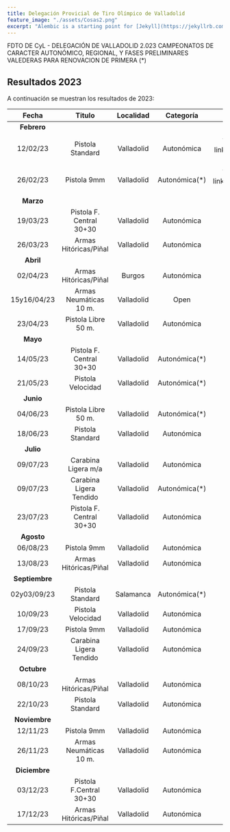 ```yaml
---
title: Delegación Provicial de Tiro Olímpico de Valladolid
feature_image: "./assets/Cosas2.png"
excerpt: "Alembic is a starting point for [Jekyll](https://jekyllrb.com/) projects. Rather than starting from scratch, this boilerplate is designed to get the ball rolling immediately. Install it, configure it, tweak it, push it."
---
```


FDTO DE CyL - DELEGACIÓN DE VALLADOLID 2.023
CAMPEONATOS DE CARACTER AUTONÓMICO, REGIONAL, Y FASES PRELIMINARES 
VALEDERAS PARA RENOVACION DE PRIMERA (*)

## Resultados 2023

A continuación se muestran los resultados de 2023:

| Fecha       | Titulo                   | Localidad  | Categoría     | Resultados                                                                                      | 
|  :----:     |          :----:          |    :----:  |     :----:    |                                                :----:                                           |
| **Febrero** |                          |            |               |                                                                                                 |
| 12/02/23    | Pistola Standard         | Valladolid | Autonómica    | {% include button.html text="Acta ⬇️" link="./resultados/2023/1ps120223.pdf" color="#0366d6" %} |
| 26/02/23    | Pistola 9mm              | Valladolid | Autonómica(*) | {% include button.html text="Acta ⬇️" link="./resultados/2023/p9m260223.pdf" color="#0366d6" %} |
| **Marzo**      |                          |            |               |                                                                                              |
| 19/03/23       | Pistola F. Central 30+30 | Valladolid | Autonómica    |                                                                                              |
| 26/03/23       | Armas Hitóricas/Piñal    | Valladolid | Autonómica    |                                                                                              |
| **Abril**      |                          |            |               |                                                                                              |
| 02/04/23       | Armas Hitóricas/Piñal    | Burgos     | Autonómica    |                                                                                              |
| 15y16/04/23    | Armas Neumáticas 10 m.   | Valladolid | Open          |                                                                                              |
| 23/04/23       | Pistola Libre 50 m.      | Valladolid | Autonómica    |                                                                                              | 
| **Mayo**       |                          |            |               |                                                                                              | 
| 14/05/23       | Pistola F. Central 30+30 | Valladolid | Autonómica(*) |                                                                                              | 
| 21/05/23       | Pistola Velocidad        | Valladolid | Autonómica(*) |                                                                                              | 
| **Junio**      |                          |            |               |                                                                                              | 
| 04/06/23       | Pistola Libre 50 m.      | Valladolid | Autonómica(*) |                                                                                              | 
| 18/06/23       | Pistola Standard         | Valladolid | Autonómica    |                                                                                              |
| **Julio**      |                          |            |               |                                                                                              |
| 09/07/23       | Carabina Ligera m/a      | Valladolid | Autonómica    |                                                                                              |
| 09/07/23       | Carabina Ligera Tendido  | Valladolid | Autonómica(*) |                                                                                              |
| 23/07/23       | Pistola F. Central 30+30 | Valladolid | Autonómica    |                                                                                              |
| **Agosto**     |                          |            |               |                                                                                              |
| 06/08/23       | Pistola 9mm              | Valladolid | Autonómica    |                                                                                              |
| 13/08/23       | Armas Hitóricas/Piñal    | Valladolid | Autonómica    |                                                                                              |
| **Septiembre** |                          |            |               |                                                                                              |
| 02y03/09/23    | Pistola Standard         | Salamanca  | Autonómica(*) |                                                                                              | 
| 10/09/23       | Pistola Velocidad        | Valladolid | Autonómica    |                                                                                              |
| 17/09/23       | Pistola 9mm              | Valladolid | Autonómica    |                                                                                              |
| 24/09/23       | Carabina Ligera Tendido  | Valladolid | Autonómica    |                                                                                              |
| **Octubre**    |                          |            |               |                                                                                              |
| 08/10/23       | Armas Hitóricas/Piñal    | Valladolid | Autonómica    |                                                                                              |
| 22/10/23       | Pistola Standard         | Valladolid | Autonómica    |                                                                                              |
| **Noviembre**  |                          |            |               |                                                                                              |
| 12/11/23       | Pistola 9mm              | Valladolid | Autonómica    |                                                                                              |
| 26/11/23       | Armas Neumáticas 10 m.   | Valladolid | Autonómica    |                                                                                              |
| **Diciembre**  |                          |            |               |                                                                                              |
| 03/12/23       | Pistola F.Central 30+30  | Valladolid | Autonómica    |                                                                                              |
| 17/12/23       | Armas Hitóricas/Piñal    | Valladolid | Autonómica    |                                                                                              |

